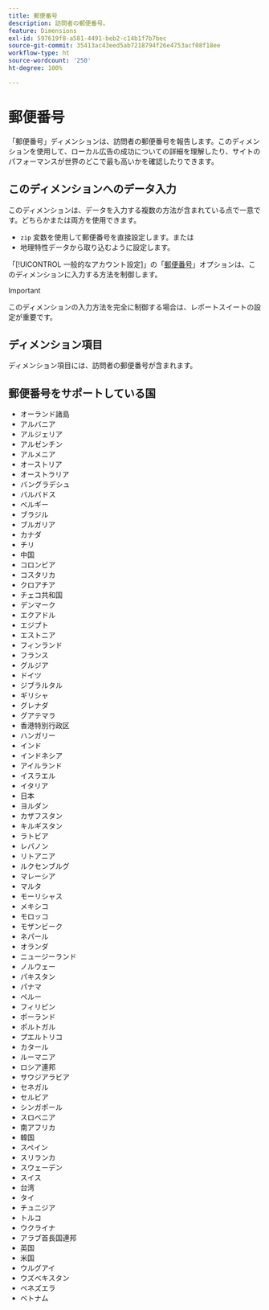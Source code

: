 ```yaml
---
title: 郵便番号
description: 訪問者の郵便番号。
feature: Dimensions
exl-id: 597619f8-a581-4491-beb2-c14b1f7b7bec
source-git-commit: 35413ac43eed5ab7218794f26e4753acf08f18ee
workflow-type: ht
source-wordcount: '250'
ht-degree: 100%

---
```


# 郵便番号

「郵便番号」ディメンションは、訪問者の郵便番号を報告します。このディメンションを使用して、ローカル広告の成功についての詳細を理解したり、サイトのパフォーマンスが世界のどこで最も高いかを確認したりできます。

## このディメンションへのデータ入力

このディメンションは、データを入力する複数の方法が含まれている点で一意です。どちらかまたは両方を使用できます。

* `zip` 変数を使用して郵便番号を直接設定します。または
* 地理特性データから取り込むように設定します。

「[!UICONTROL 一般的なアカウント設定]」の「[郵便番号](/help/admin/admin/general-acct-settings-admin.md)」オプションは、このディメンションに入力する方法を制御します。

>[!IMPORTANT]
>
>このディメンションの入力方法を完全に制御する場合は、レポートスイートの設定が重要です。

## ディメンション項目

ディメンション項目には、訪問者の郵便番号が含まれます。

## 郵便番号をサポートしている国

* オーランド諸島
* アルバニア
* アルジェリア
* アルゼンチン
* アルメニア
* オーストリア
* オーストラリア
* バングラデシュ
* バルバドス
* ベルギー
* ブラジル
* ブルガリア
* カナダ
* チリ
* 中国
* コロンビア
* コスタリカ
* クロアチア
* チェコ共和国
* デンマーク
* エクアドル
* エジプト
* エストニア
* フィンランド
* フランス
* グルジア
* ドイツ
* ジブラルタル
* ギリシャ
* グレナダ
* グアテマラ
* 香港特別行政区
* ハンガリー
* インド
* インドネシア
* アイルランド
* イスラエル
* イタリア
* 日本
* ヨルダン
* カザフスタン
* キルギスタン
* ラトビア
* レバノン
* リトアニア
* ルクセンブルグ
* マレーシア
* マルタ
* モーリシャス
* メキシコ
* モロッコ
* モザンビーク
* ネパール
* オランダ
* ニュージーランド
* ノルウェー
* パキスタン
* パナマ
* ペルー
* フィリピン
* ポーランド
* ポルトガル
* プエルトリコ
* カタール
* ルーマニア
* ロシア連邦
* サウジアラビア
* セネガル
* セルビア
* シンガポール
* スロベニア
* 南アフリカ
* 韓国
* スペイン
* スリランカ
* スウェーデン
* スイス
* 台湾
* タイ
* チュニジア
* トルコ
* ウクライナ
* アラブ首長国連邦
* 英国
* 米国
* ウルグアイ
* ウズベキスタン
* ベネズエラ
* ベトナム
